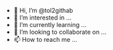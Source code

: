 - 👋 Hi, I’m @tol2githab
- 👀 I’m interested in ...
- 🌱 I’m currently learning ...
- 💞️ I’m looking to collaborate on ...
- 📫 How to reach me ...

<!---
tol2githab/tol2githab is a ✨ special ✨ repository because its `README.md` (this file) appears on your GitHub profile.
You can click the Preview link to take a look at your changes.
--->
